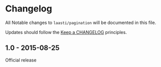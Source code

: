 # Changelog

All Notable changes to `laasti/pagination` will be documented in this file.

Updates should follow the [Keep a CHANGELOG](http://keepachangelog.com/) principles.

## 1.0 - 2015-08-25

Official release
